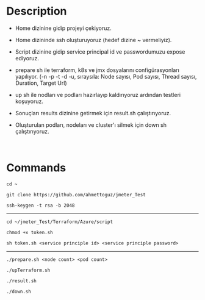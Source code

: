 # Description

- Home dizinine gidip projeyi çekiyoruz.

- Home dizininde ssh oluşturuyoruz (hedef dizine ~ vermeliyiz).

- Script dizinine gidip service principal id ve passwordumuzu expose ediyoruz.

- prepare sh ile terraform, k8s ve jmx dosyalarını configürasyonları yapılıyor. (-n -p -t -d -u, sıraysıla: Node sayısı, Pod sayısı, Thread sayısı, Duration, Target Url)

- up sh ile nodları ve podları hazırlayıp kaldırıyoruz ardından testleri koşuyoruz.

- Sonuçları results dizinine getirmek için result.sh çalıştırıyoruz.

- Oluşturulan podları, nodeları ve cluster'ı silmek için down sh çalıştırıyoruz.

</br>

# Commands

```
cd ~
```

```
git clone https://github.com/ahmettoguz/jmeter_Test
```

```
ssh-keygen -t rsa -b 2048
```
---

```
cd ~/jmeter_Test/Terraform/Azure/script
```

```
chmod +x token.sh
```

```
sh token.sh <service principle id> <service principle password>
```
---

```
./prepare.sh <node count> <pod count>
```

```
./upTerraform.sh
```

```
./result.sh
```

```
./down.sh
```

